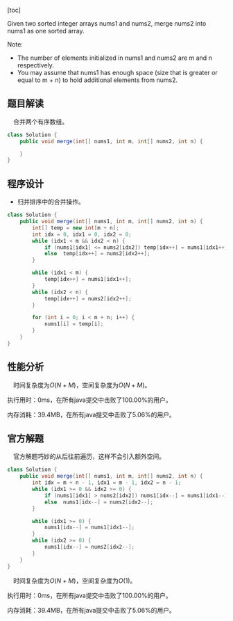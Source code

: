 [toc]

Given two sorted integer arrays nums1 and nums2, merge nums2 into nums1 as one sorted array.

Note:

* The number of elements initialized in nums1 and nums2 are m and n respectively.
* You may assume that nums1 has enough space (size that is greater or equal to m + n) to hold additional elements from nums2.



## 题目解读

&emsp;合并两个有序数组。

```java
class Solution {
    public void merge(int[] nums1, int m, int[] nums2, int n) {

    }
}
```

## 程序设计

* 归并排序中的合并操作。

```java
class Solution {
    public void merge(int[] nums1, int m, int[] nums2, int n) {
        int[] temp = new int[m + n];
        int idx = 0, idx1 = 0, idx2 = 0;
        while (idx1 < m && idx2 < n) {
            if (nums1[idx1] <= nums2[idx2]) temp[idx++] = nums1[idx1++];
            else  temp[idx++] = nums2[idx2++];
        }

        while (idx1 < m) {
            temp[idx++] = nums1[idx1++];
        }
        while (idx2 < n) {
            temp[idx++] = nums2[idx2++];
        }

        for (int i = 0; i < m + n; i++) {
            nums1[i] = temp[i];
        }
    }
}
```

## 性能分析

&emsp;时间复杂度为$O(N + M)$，空间复杂度为$O(N + M)$。

执行用时：0ms，在所有java提交中击败了100.00%的用户。

内存消耗：39.4MB，在所有java提交中击败了5.06%的用户。

## 官方解题

&emsp;官方解题巧妙的从后往前遍历，这样不会引入额外空间。

```java
class Solution {
    public void merge(int[] nums1, int m, int[] nums2, int n) {
        int idx = m + n - 1, idx1 = m - 1, idx2 = n - 1;
        while (idx1 >= 0 && idx2 >= 0) {
            if (nums1[idx1] > nums2[idx2]) nums1[idx--] = nums1[idx1--];
            else  nums1[idx--] = nums2[idx2--];
        }

        while (idx1 >= 0) {
            nums1[idx--] = nums1[idx1--];
        }
        while (idx2 >= 0) {
            nums1[idx--] = nums2[idx2--];
        }
    }
}
```

&emsp;时间复杂度为$O(N + M)$，空间复杂度为$O(1)$。

执行用时：0ms，在所有java提交中击败了100.00%的用户。

内存消耗：39.4MB，在所有java提交中击败了5.06%的用户。